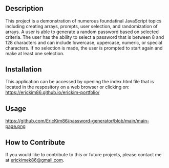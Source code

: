 # <Password-Generator>

## Description

This project is a demonstration of numerous foundatinal JavaScript topics including creating arrays, prompts, user selection, and randomization of arrays.  A user is able to generate a random password based on selected criteria.  The user has the ability to select a password that is between 8 and 128 characters and can include lowercase, uppercase, numeric, or special characters. If no selection is made, the user is prompted to start again and make at least one selection.

## Installation

This application can be accessed by opening the index.html file that is located in the respository on a web browser or clicking on: https://erickim86.github.io/erickim-portfolio/

## Usage
https://github.com/EricKim86/password-generator/blob/main/main-page.png
## How to Contribute

If you would like to contribute to this or future projects, please contact me at erickimek86@gmail.com.